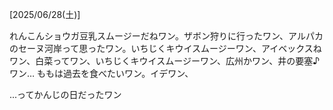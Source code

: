 [2025/06/28(土)]

れんこんショウガ豆乳スムージーだねワン。ザボン狩りに行ったワン、アルパカのセーヌ河岸って思ったワン。いちじくキウイスムージーワン、アイベックスねワン、白菜ってワン、いちじくキウイスムージーワン、広州かワン、井の要塞♪ワン… ももは過去を食べたいワン。イデワン、

...ってかんじの日だったワン
